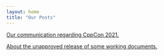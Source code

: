 ```yaml
---
layout: home
title: "Our Posts"
---
```


[Our communication regarding CppCon 2021.](/posts/communication-cppcon/)

[About the unapproved release of some working documents.](/posts/communication-working-document/)
